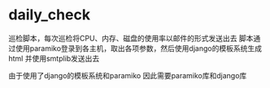 # daily_check
巡检脚本，每次巡检将CPU、内存、磁盘的使用率以邮件的形式发送出去
脚本通过使用paramiko登录到各主机，取出各项参数，然后使用django的模板系统生成html
并使用smtplib发送出去

由于使用了django的模板系统和paramiko 因此需要paramiko库和django库

